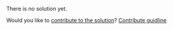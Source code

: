 
There is no solution yet.

Would you like to [contribute to the solution](https://github.com/BFEdev/BFE.dev-solutions/blob/main/problem/implement-curry-with-placeholder_en.md)? [Contribute guidline](https://github.com/BFEdev/BFE.dev-solutions#how-to-contribute)
